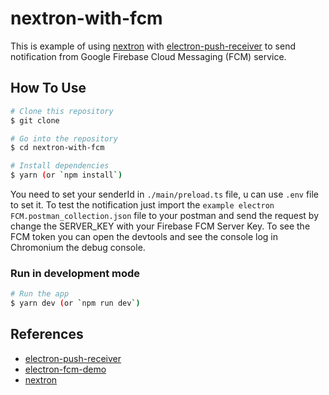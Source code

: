 # nextron-with-fcm

This is example of using [nextron](https://github.com/saltyshiomix/nextron) with [electron-push-receiver](https://github.com/MatthieuLemoine/electron-push-receiver) to send notification from Google Firebase Cloud Messaging (FCM) service.

## How To Use

```bash
# Clone this repository
$ git clone

# Go into the repository
$ cd nextron-with-fcm

# Install dependencies
$ yarn (or `npm install`)
```

You need to set your senderId in ```./main/preload.ts``` file, u can use ```.env``` file to set it.
To test the notification just import the ```example electron FCM.postman_collection.json``` file to your postman and send the request by change the SERVER_KEY with your Firebase FCM Server Key.
To see the FCM token you can open the devtools and see the console log in Chromonium the debug console.

### Run in development mode

```bash
# Run the app
$ yarn dev (or `npm run dev`)
```

## References

- [electron-push-receiver](https://github.com/MatthieuLemoine/electron-push-receiver)
- [electron-fcm-demo](https://github.com/CydeSwype/electron-fcm-demo)
- [nextron](https://github.com/saltyshiomix/nextron)
